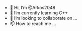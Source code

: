 - 👋 Hi, I’m @Arkos2048
- 🌱 I’m currently learning C++
- 💞️ I’m looking to collaborate on ...
- 📫 How to reach me ...

<!---
Arkos2048/Arkos2048 is a ✨ special ✨ repository because its `README.md` (this file) appears on your GitHub profile.
You can click the Preview link to take a look at your changes.
--->
